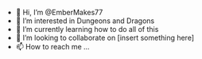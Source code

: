 - 👋 Hi, I’m @EmberMakes77
- 👀 I’m interested in Dungeons and Dragons
- 🌱 I’m currently learning how to do all of this
- 💞️ I’m looking to collaborate on [insert something here]
- 📫 How to reach me ...

<!---
EmberMakes77/EmberMakes77 is a ✨ special ✨ repository because its `README.md` (this file) appears on your GitHub profile.
You can click the Preview link to take a look at your changes.
--->

